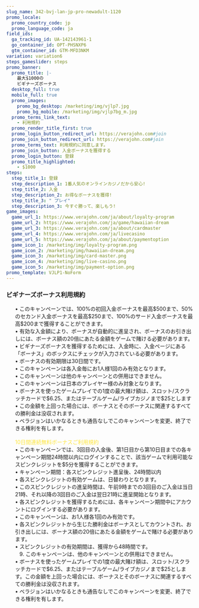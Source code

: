 ```yaml
---
slug_name: 342-bvj-lan-jp-pro-newadult-1120
promo_locale:
  promo_country_code: jp
  promo_language_code: ja
field_ids:
  ga_tracking_id: UA-142143961-1
  go_container_id: OPT-PHSNXP6
  gtm_container_id: GTM-MFD3NKM
variation: variation6
steps_gameslider: steps
promo_banner:
  promo_title: |-
    最大$1000の
    ビギナーズボーナス
  desktop_full: true
  mobile_full: true
  promo_images:
    promo_bg_desktop: /marketing/img/vjlp7.jpg
    promo_bg_mobile: /marketing/img/vjlp7bg_m.jpg
  promo_terms_link_text:
    - 利用規約
  promo_render_title_first: true
  promo_login_button_redirect_url: https://verajohn.com#join
  promo_join_button_redirect_url: https://verajohn.com#join
  promo_terms_text: 利用規約に同意します。
  promo_join_button: 入金ボーナスを獲得する
  promo_login_button: 登録
  promo_title_highlighted:
    - $1000
steps:
  step_title_1: 登録
  step_description_1: 1番人気のオンラインカジノだから安心!
  step_title_2: 入金
  step_description_2: お得なボーナスを獲得!
  step_title_3: " プレイ"
  step_description_3: 今すぐ勝って、楽しもう!
game_images:
  game_url_1: https://www.verajohn.com/ja/about/loyalty-program
  game_url_2: https://www.verajohn.com/ja/game/hawaiian-dream
  game_url_3: https://www.verajohn.com/ja/about/cardmaster
  game_url_4: https://www.verajohn.com/ja/livecasino
  game_url_5: https://www.verajohn.com/ja/about/paymentoption
  game_icon_1: /marketing/img/loyalty-program.png
  game_icon_2: /marketing/img/hawaiian-dream.png
  game_icon_3: /marketing/img/card-master.png
  game_icon_4: /marketing/img/live-casino.png
  game_icon_5: /marketing/img/payment-option.png
promo_template: VJLP1-NoForm
---
```

<h3>ビギナーズボーナス利用規約</h3>

<ul class="terms-ul">
                    <p>•	このキャンペーンでは、100%の初回入金ボーナスを最高$500まで、50%のセカンド入金ボーナスを最高$250まで、100%のサード入金ボーナスを最高$200まで獲得することができます。<br>•	有効な入金額により、ボーナスが自動的に進呈され、ボーナスのお引き出しには、ボーナス額の20倍にあたる金額をゲームで賭ける必要があります。<br>•	ビギナーズボーナスを獲得するためには、入金時に、入金ページにある「ボーナス」のボックスにチェックが入力されている必要があります。 <br>•	ボーナスの有効期限は30日間です。 <br>•	このキャンペーンは各入金毎にお1人様1回のみ有効となります。 <br>•	このキャンペーンは他のキャンペーンとの併用はできません。<br>•	このキャンペーンは日本のプレイヤー様のみ対象となります。<br>•	ボーナスを使ったゲームプレイでの1度の最大賭け額は、スロット/スクラッチカードで$6.25、またはテーブルゲーム/ライブカジノまで$25とします<br>•	この金額を上回った場合には、ボーナスとそのボーナスに関連するすべての勝利金は没収されます。<br>•	ベラジョンはいかなるときも通告なしでこのキャンペーンを変更、終了できる権利を有します。<br><br><font color="#fee63d">10日間連続無料ボーナスご利用規約</font><br>•	このキャンペーンでは、3回目の入金後、第1日目から第10日目までの各キャンペーン期間24時間以内にログインすることで、該当ゲームで利用可能なスピンクレジットを$5分を獲得することができます。<br>•	キャンペーン期間：各スピンクレジット進呈後、24時間以内<br>•	各スピンクレジットの有効ゲームは、日替わりとなります。<br>•	このスピンクレジットの進呈時間は、午前9時までの3回目のご入金は当日21時、それ以降の3回目のご入金は翌日21時に進呈開始となります。<br>•	各スピンクレジットを獲得するためには、各キャンペーン期間中にアカウントにログインする必要があります。<br>•	このキャンペーンは、お1人様各1回のみ有効です。<br>•	各スピンクレジットから生じた勝利金はボーナスとしてカウントされ、お引き出しには、ボーナス額の20倍にあたる金額をゲームで賭ける必要があります。<br>•	スピンクレジットの有効期間は、獲得から48時間です。<br>&nbsp; &nbsp;9. このキャンペーンは、他のキャンペーンとの併用はできません。<br>•	ボーナスを使ったゲームプレイでの1度の最大賭け額は、スロット/スクラッチカードで$6.25、またはテーブルゲーム/ライブカジノまで$25とします。この金額を上回った場合には、ボーナスとそのボーナスに関連するすべての勝利金は没収されます。<br>•	ベラジョンはいかなるときも通告なしでこのキャンペーンを変更、終了できる権利を有します。<br></p>
					</ul>
